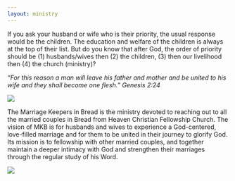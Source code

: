 ```yaml
---
layout: ministry
---
```

 
If you ask your husband or wife who is their priority, the usual response would
be the children. The education and welfare of the children is always at the
top of their list. But do you know that after God, the order of priority should
be (1) husbands/wives then (2) the children, (3) then our livelihood then (4)
the church (ministry)? 

*“For this reason a man will leave his father and mother
                       and be united to his wife and they shall become one flesh.” Genesis 2:24*

<div class="mt-5 mb-5">
<img src="https://res.cloudinary.com/bfhcf/image/upload/v1569824581/ministries/mkb_1.jpg" class="img-fluid"/>
</div>

The Marriage Keepers in Bread is the ministry devoted to reaching out to all the
married couples in Bread from Heaven Christian Fellowship Church. The vision
of MKB is for husbands and wives to experience a God-centered, love-filled
marriage and for them to be united in their journey to glorify God. Its mission is to
fellowship with other married couples, and together maintain a deeper intimacy
with God and strengthen their marriages through the regular study of his Word.

<div class="mt-5 mb-5">
<img src="https://res.cloudinary.com/bfhcf/image/upload/v1569824581/ministries/mkb_2.jpg" class="img-fluid"/>
</div>